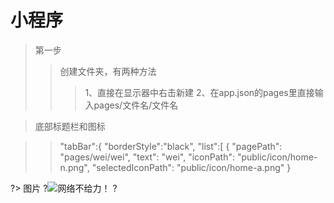 # 小程序
> 第一步
>> 创建文件夹，有两种方法
>>> 1、直接在显示器中右击新建
>>> 2、在app.json的pages里直接输入pages/文件名/文件名

> 底部标题栏和图标


>>  "tabBar":{
    "borderStyle":"black",
    "list":[
      {
        "pagePath": "pages/wei/wei",
        "text": "wei",
        "iconPath": "public/icon/home-n.png",
        "selectedIconPath": "public/icon/home-a.png"
      }
  
 ?> 图片
 ?![网络不给力！](/weixin/public/icon/03.png)
 ?
